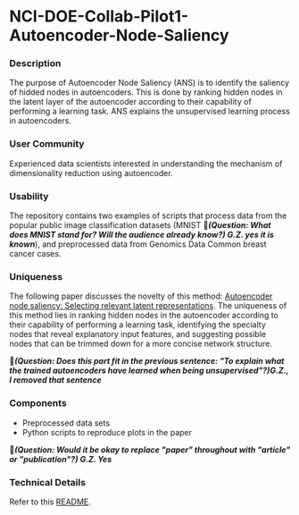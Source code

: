 # NCI-DOE-Collab-Pilot1-Autoencoder-Node-Saliency

### Description
The purpose of Autoencoder Node Saliency (ANS) is to identify the saliency of hidded nodes in autoencoders. This is done by ranking hidden nodes in the latent layer of the autoencoder according to their capability of performing a learning task. ANS explains the unsupervised learning process in autoencoders.

### User Community
Experienced data scientists interested in understanding the mechanism of dimensionality reduction using autoencoder. 

### Usability
The repository contains two examples of scripts that process data from the popular public image classification datasets (MNIST &#x1F534;_**(Question: What does MNIST stand for? Will the audience already know?) G.Z. yes it is known**_), and preprocessed data from Genomics Data Common breast cancer cases.

### Uniqueness
The following paper discusses the novelty of this method: [Autoencoder node saliency: Selecting relevant latent representations](https://www.sciencedirect.com/science/article/pii/S0031320318304369?via%3Dihub). 
The uniqueness of this method lies in ranking hidden nodes in the autoencoder according to their capability of performing a learning task, identifying the specialty nodes that reveal explanatory input features, and suggesting possible nodes that can be trimmed down for a more concise network structure. 

&#x1F534;_**(Question: Does this part fit in the previous sentence: "To explain what the trained autoencoders have learned when being unsupervised"?)G.Z., I removed that sentence**_

### Components
* Preprocessed data sets
* Python scripts to reproduce plots in the paper 

&#x1F534;_**(Question: Would it be okay to replace "paper" throughout with "article" or "publication"?) G.Z. Yes**_ 

### Technical Details
Refer to this [README](./README-technical.md).
